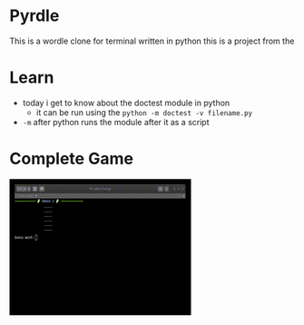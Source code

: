 # Pyrdle
This is a wordle clone for terminal written in python
this is a project from the

# Learn
- today i get to know about the doctest module in python
  - it can be run using the `python -m doctest -v filename.py`
- `-m` after python runs the module after it as a script

# Complete Game
![Alt text](game_rec.gif)
